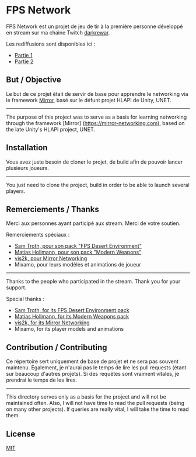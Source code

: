 # FPS Network

FPS Network est un projet de jeu de tir à la première personne développé en stream sur ma chaine Twitch [darkrewar](https://twitch.tv/darkrewar).

Les rediffusions sont disponibles ici :
- [Partie 1](https://www.youtube.com/watch?v=WqJ3RlHEB4E)
- [Partie 2](https://youtu.be/s-K7830J8Rc)

## But / Objective

Le but de ce projet était de servir de base pour apprendre le networking via le framework [Mirror](https://mirror-networking.com), basé sur le défunt projet HLAPI de Unity, UNET.
___

The purpose of this project was to serve as a basis for learning networking through the framework [Mirror] (https://mirror-networking.com), based on the late Unity's HLAPI project, UNET.

## Installation

Vous avez juste besoin de cloner le projet, de build afin de pouvoir lancer plusieurs joueurs.
___


You just need to clone the project, build in order to be able to launch several players.

## Remerciements / Thanks

Merci aux personnes ayant participé aux stream. Merci de votre soutien.

Remerciements spéciaux :

- [Sam Troth, pour son pack "FPS Desert Environment"](http://devassets.com/assets/desert-environment/)
- [Matias Hollmann, pour son pack "Modern Weapons"](http://devassets.com/assets/modern-weapons/)
- [vis2k, pour Mirror Networking](https://github.com/vis2k/Mirror)
- Mixamo, pour leurs modèles et animations de joueur
___

Thanks to the people who participated in the stream. Thank you for your support.

Special thanks :

- [Sam Troth, for its FPS Desert Environment pack](http://devassets.com/assets/desert-environment/)
- [Matias Hollmann, for its Modern Weapons pack](http://devassets.com/assets/modern-weapons/)
- [vis2k, for its Mirror Networking](https://github.com/vis2k/Mirror)
- Mixamo, for its player models and animations

## Contribution / Contributing

Ce répertoire sert uniquement de base de projet et ne sera pas souvent maintenu. Egalement, je n'aurai pas le temps de lire les pull requests (étant sur beaucoup d'autres projets). Si des requêtes sont vraiment vitales, je prendrai le temps de les lires.
___

This directory serves only as a basis for the project and will not be maintained often. Also, I will not have time to read the pull requests (being on many other projects). If queries are really vital, I will take the time to read them.

## License

[MIT](https://choosealicense.com/licenses/mit/)
